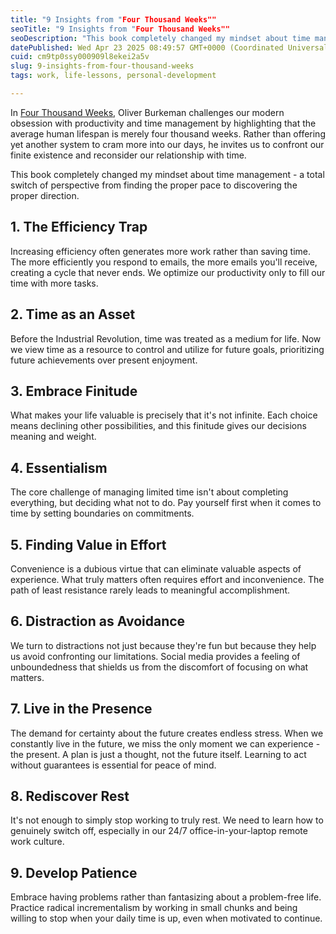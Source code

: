 ```yaml
---
title: "9 Insights from "Four Thousand Weeks""
seoTitle: "9 Insights from "Four Thousand Weeks""
seoDescription: "This book completely changed my mindset about time management - a total switch of perspective from finding the pace to discovering the direction"
datePublished: Wed Apr 23 2025 08:49:57 GMT+0000 (Coordinated Universal Time)
cuid: cm9tp0ssy000909l8ekei2a5v
slug: 9-insights-from-four-thousand-weeks
tags: work, life-lessons, personal-development

---
```


In [Four Thousand Weeks](https://www.amazon.com/Four-Thousand-Weeks-Management-Mortals/dp/0374159122), Oliver Burkeman challenges our modern obsession with productivity and time management by highlighting that the average human lifespan is merely four thousand weeks. Rather than offering yet another system to cram more into our days, he invites us to confront our finite existence and reconsider our relationship with time.

This book completely changed my mindset about time management - a total switch of perspective from finding the proper pace to discovering the proper direction.

## 1\. The Efficiency Trap

Increasing efficiency often generates more work rather than saving time. The more efficiently you respond to emails, the more emails you'll receive, creating a cycle that never ends. We optimize our productivity only to fill our time with more tasks.

## 2\. Time as an Asset

Before the Industrial Revolution, time was treated as a medium for life. Now we view time as a resource to control and utilize for future goals, prioritizing future achievements over present enjoyment.

## 3\. Embrace Finitude

What makes your life valuable is precisely that it's not infinite. Each choice means declining other possibilities, and this finitude gives our decisions meaning and weight.

## 4\. Essentialism

The core challenge of managing limited time isn't about completing everything, but deciding what not to do. Pay yourself first when it comes to time by setting boundaries on commitments.

## 5\. Finding Value in Effort

Convenience is a dubious virtue that can eliminate valuable aspects of experience. What truly matters often requires effort and inconvenience. The path of least resistance rarely leads to meaningful accomplishment.

## 6\. Distraction as Avoidance

We turn to distractions not just because they're fun but because they help us avoid confronting our limitations. Social media provides a feeling of unboundedness that shields us from the discomfort of focusing on what matters.

## 7\. Live in the Presence

The demand for certainty about the future creates endless stress. When we constantly live in the future, we miss the only moment we can experience - the present. A plan is just a thought, not the future itself. Learning to act without guarantees is essential for peace of mind.

## 8\. Rediscover Rest

It's not enough to simply stop working to truly rest. We need to learn how to genuinely switch off, especially in our 24/7 office-in-your-laptop remote work culture.

## 9\. Develop Patience

Embrace having problems rather than fantasizing about a problem-free life. Practice radical incrementalism by working in small chunks and being willing to stop when your daily time is up, even when motivated to continue.